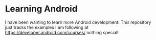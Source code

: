 # Learning Android
I have been wanting to learn more Android development. This repository just tracks the examples I am following at https://developer.android.com/courses/ nothing special!
